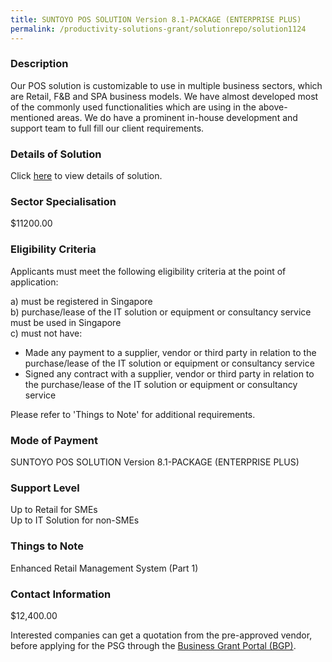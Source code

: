 ```yaml
---
title: SUNTOYO POS SOLUTION Version 8.1-PACKAGE (ENTERPRISE PLUS)
permalink: /productivity-solutions-grant/solutionrepo/solution1124
---
```


### Description

Our POS solution is customizable to use in multiple business sectors, which are Retail, F&B and SPA business models. We have almost developed most of the commonly used functionalities which are using in the above-mentioned areas. We do have a prominent in-house development and support team to full fill our client requirements.

### Details of Solution

Click <a href='SUNTOYO TECHNOLOGY PTE LTD' target='_blank' rel='noopener'>here</a> to view details of solution.

### Sector Specialisation

$11200.00

### Eligibility Criteria

Applicants must meet the following eligibility criteria at the point of application:

a) must be registered in Singapore <br>
b) purchase/lease of the IT solution or equipment or consultancy service must be used in Singapore <br>
c) must not have:
- Made any payment to a supplier, vendor or third party in relation to the purchase/lease of the IT solution or equipment or consultancy service
- Signed any contract with a supplier, vendor or third party in relation to the purchase/lease of the IT solution or equipment or consultancy service

Please refer to 'Things to Note' for additional requirements.

### Mode of Payment
SUNTOYO POS SOLUTION Version 8.1-PACKAGE (ENTERPRISE PLUS)

### Support Level
Up to Retail for SMEs <br>
Up to IT Solution for non-SMEs

### Things to Note
Enhanced Retail Management System (Part 1)

### Contact Information
$12,400.00

Interested companies can get a quotation from the pre-approved vendor, before applying for the PSG through the <a target='_blank' rel='noopener' href='https://www.businessgrants.gov.sg/'>Business Grant Portal (BGP)</a>.
